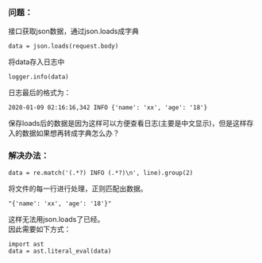 ### 问题：
接口获取json数据，通过json.loads成字典  
```
data = json.loads(request.body)
```
将data存入日志中  
```
logger.info(data)
```
日志最后的格式为：
```
2020-01-09 02:16:16,342 INFO {'name': 'xx', 'age': '18'}
```
保存loads后的数据是因为这样可以方便查看日志(主要是中文显示)，但是这样存入的数据如果想再转成字典怎么办？  
### 解决办法：
```
data = re.match('(.*?) INFO (.*?)\n', line).group(2)
```
将文件的每一行进行处理，正则匹配出数据。
```
"{'name': 'xx', 'age': '18'}"
```
这样无法用json.loads了已经。  
因此需要如下方式：
```
import ast
data = ast.literal_eval(data)
```
